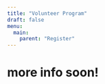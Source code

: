 ```yaml
---
title: "Volunteer Program"
draft: false
menu:
  main:
    parent: "Register"
---
```


# more info soon!